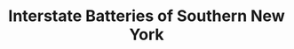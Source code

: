 ---
title: "Interstate Batteries of Southern New York"
url: /goshen/interstate-batteries-of-southern-new-york/
shop: Autoteile
---